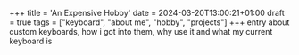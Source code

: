 +++
title = 'An Expensive Hobby'
date = 2024-03-20T13:00:21+01:00
draft = true
tags = ["keyboard", "about me", "hobby", "projects"]
+++
entry about custom keyboards, how i got into them, why use it and what my current keyboard is 
